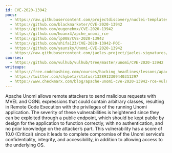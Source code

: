 ```yaml
---
id: CVE-2020-13942
pocs:
  - https://raw.githubusercontent.com/projectdiscovery/nuclei-templates/master/cves/2020/CVE-2020-13942.yaml
  - https://github.com/blackmarketer/CVE-2020-13942
  - https://github.com/eugenebmx/CVE-2020-13942
  - https://github.com/hoanx4/apche_unomi_rce
  - https://github.com/lp008/CVE-2020-13942
  - https://github.com/shifa123/CVE-2020-13942-POC-
  - https://github.com/yaunsky/Unomi-CVE-2020-13942
  - https://raw.githubusercontent.com/jaeles-project/jaeles-signatures/master/cves/apache-unomi-rce-cve-2020-13942.yaml
courses:
  - https://github.com/vulhub/vulhub/tree/master/unomi/CVE-2020-13942
writeups:
  - https://free.codebashing.com/courses/hacking_headlines/lessons/apache_unomi
  - https://twitter.com/chybeta/status/1328912309440311297
  - https://www.checkmarx.com/blog/apache-unomi-cve-2020-13942-rce-vulnerabilities-discovered/
---
```

Apache Unomi allows remote attackers to send malicious requests with MVEL and OGNL expressions that could contain arbitrary classes, resulting in Remote Code Execution with the privileges of the running Unomi application. The severity of these vulnerabilities is heightened since they can be exploited through a public endpoint, which should be kept public by design for the application to function correctly, with no authentication, and no prior knowledge on the attacker’s part. This vulnerability has a score of 10.0 (Critical) since it leads to complete compromise of the Unomi service’s confidentiality, integrity, and accessibility, in addition to allowing access to the underlying OS.
